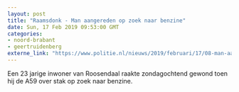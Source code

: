 ```yaml
---
layout: post
title: "Raamsdonk - Man aangereden op zoek naar benzine"
date: Sun, 17 Feb 2019 09:53:00 GMT
categories: 
- noord-brabant 
- geertruidenberg 
externe_link: "https://www.politie.nl/nieuws/2019/februari/17/08-man-aangereden-op-zoek-naar-benzine.html"
---
```


Een 23 jarige inwoner van Roosendaal raakte zondagochtend gewond toen hij de A59 over stak op zoek naar benzine.
